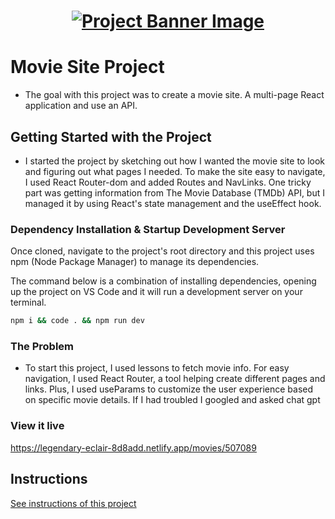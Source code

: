 <h1 align="center">
  <a href="">
    <img src="/src/assets/movies.svg" alt="Project Banner Image">
  </a>
</h1>

# Movie Site Project

- The goal with this project was to create a movie site. A multi-page React application and use an API.

## Getting Started with the Project
- I started the project by sketching out how I wanted the movie site to look and figuring out what pages I needed. To make the site easy to navigate, I used React Router-dom and added Routes and NavLinks. One tricky part was getting information from The Movie Database (TMDb) API, but I managed it by using React's state management and the useEffect hook. 

### Dependency Installation & Startup Development Server

Once cloned, navigate to the project's root directory and this project uses npm (Node Package Manager) to manage its dependencies.

The command below is a combination of installing dependencies, opening up the project on VS Code and it will run a development server on your terminal.

```bash
npm i && code . && npm run dev
```

### The Problem
- To start this project, I used lessons to fetch movie info. For easy navigation, I used React Router, a tool helping create different pages and links. Plus, I used useParams to customize the user experience based on specific movie details. If I had troubled I googled and asked chat gpt
### View it live

https://legendary-eclair-8d8add.netlify.app/movies/507089

## Instructions

<a href="instructions.md">
   See instructions of this project
  </a>
